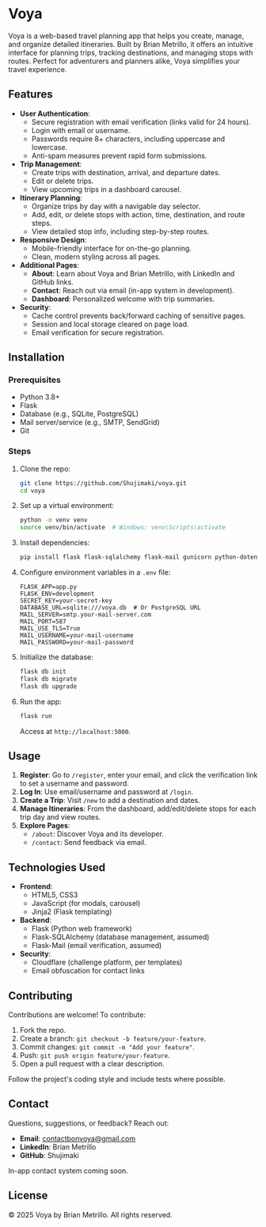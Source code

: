 # Voya

Voya is a web-based travel planning app that helps you create, manage, and organize detailed itineraries. Built by Brian Metrillo, it offers an intuitive interface for planning trips, tracking destinations, and managing stops with routes. Perfect for adventurers and planners alike, Voya simplifies your travel experience.

## Features

- **User Authentication**:
  - Secure registration with email verification (links valid for 24 hours).
  - Login with email or username.
  - Passwords require 8+ characters, including uppercase and lowercase.
  - Anti-spam measures prevent rapid form submissions.
- **Trip Management**:
  - Create trips with destination, arrival, and departure dates.
  - Edit or delete trips.
  - View upcoming trips in a dashboard carousel.
- **Itinerary Planning**:
  - Organize trips by day with a navigable day selector.
  - Add, edit, or delete stops with action, time, destination, and route steps.
  - View detailed stop info, including step-by-step routes.
- **Responsive Design**:
  - Mobile-friendly interface for on-the-go planning.
  - Clean, modern styling across all pages.
- **Additional Pages**:
  - **About**: Learn about Voya and Brian Metrillo, with LinkedIn and GitHub links.
  - **Contact**: Reach out via email (in-app system in development).
  - **Dashboard**: Personalized welcome with trip summaries.
- **Security**:
  - Cache control prevents back/forward caching of sensitive pages.
  - Session and local storage cleared on page load.
  - Email verification for secure registration.

## Installation

### Prerequisites

- Python 3.8+
- Flask
- Database (e.g., SQLite, PostgreSQL)
- Mail server/service (e.g., SMTP, SendGrid)
- Git

### Steps

1. Clone the repo:

   ```bash
   git clone https://github.com/Shujimaki/voya.git
   cd voya
   ```

2. Set up a virtual environment:

   ```bash
   python -m venv venv
   source venv/bin/activate  # Windows: venv\Scripts\activate
   ```

3. Install dependencies:

   ```bash
   pip install flask flask-sqlalchemy flask-mail gunicorn python-dotenv
   ```

4. Configure environment variables in a `.env` file:

   ```plaintext
   FLASK_APP=app.py
   FLASK_ENV=development
   SECRET_KEY=your-secret-key
   DATABASE_URL=sqlite:///voya.db  # Or PostgreSQL URL
   MAIL_SERVER=smtp.your-mail-server.com
   MAIL_PORT=587
   MAIL_USE_TLS=True
   MAIL_USERNAME=your-mail-username
   MAIL_PASSWORD=your-mail-password
   ```

5. Initialize the database:

   ```bash
   flask db init
   flask db migrate
   flask db upgrade
   ```

6. Run the app:

   ```bash
   flask run
   ```

   Access at `http://localhost:5000`.

## Usage

1. **Register**: Go to `/register`, enter your email, and click the verification link to set a username and password.
2. **Log In**: Use email/username and password at `/login`.
3. **Create a Trip**: Visit `/new` to add a destination and dates.
4. **Manage Itineraries**: From the dashboard, add/edit/delete stops for each trip day and view routes.
5. **Explore Pages**:
   - `/about`: Discover Voya and its developer.
   - `/contact`: Send feedback via email.

## Technologies Used

- **Frontend**:
  - HTML5, CSS3
  - JavaScript (for modals, carousel)
  - Jinja2 (Flask templating)
- **Backend**:
  - Flask (Python web framework)
  - Flask-SQLAlchemy (database management, assumed)
  - Flask-Mail (email verification, assumed)
- **Security**:
  - Cloudflare (challenge platform, per templates)
  - Email obfuscation for contact links

## Contributing

Contributions are welcome! To contribute:

1. Fork the repo.
2. Create a branch: `git checkout -b feature/your-feature`.
3. Commit changes: `git commit -m "Add your feature"`.
4. Push: `git push origin feature/your-feature`.
5. Open a pull request with a clear description.

Follow the project's coding style and include tests where possible.

## Contact

Questions, suggestions, or feedback? Reach out:

- **Email**: contactbonvoya@gmail.com
- **LinkedIn**: Brian Metrillo
- **GitHub**: Shujimaki

In-app contact system coming soon.

## License

© 2025 Voya by Brian Metrillo. All rights reserved.

